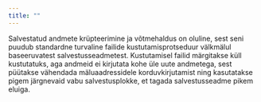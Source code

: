 ```yaml
---
title: ""
---
```

Salvestatud andmete krüpteerimine ja võtmehaldus on oluline, sest seni puudub
standardne turvaline failide kustutamisprotseduur välkmälul baseeruvatest
salvestusseadmetest. Kustutamisel failid märgitakse küll kustutatuks, aga
andmeid ei kirjutata kohe üle uute andmetega, sest püütakse vähendada
mäluaadressidele korduvkirjutamist ning kasutatakse pigem järgnevaid vabu
salvestusplokke, et tagada salvestusseadme pikem eluiga.
